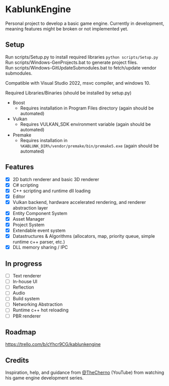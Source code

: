 # KablunkEngine 

Personal project to develop a basic game engine. Currently in development, meaning features might be broken or not implemented yet. 

## Setup

Run scripts/Setup.py to install required libraries `python scripts/Setup.py`  
Run scripts/Windows-GenProjects.bat to generate project files.  
Run scripts/Windows-GitUpdateSubmodules.bat to fetch/update vendor submodules.  

Compatible with Visual Studio 2022, msvc compiler, and windows 10.  

Required Libraries/Binaries (should be installed by setup.py)
- Boost
	- Requires installation in Program Files directory (again should be automated)
- Vulkan
	- Requires VULKAN_SDK environment variable (again should be automated)
- Premake
	- Requires installation in `%KABLUNK_DIR%/vendor/premake/bin/premake5.exe` (again should be automated)

## Features

- [x] 2D batch renderer and basic 3D renderer
- [x] C# scripting
- [x] C++ scripting and runtime dll loading
- [x] Editor
- [x] Vulkan backend, hardware accelerated rendering, and renderer abstraction layer
- [x] Entity Component System
- [x] Asset Manager
- [x] Project System
- [x] Extendable event system
- [x] Datastructures & Algorithms (allocators, map, priority queue, simple runtime c++ parser, etc.)
- [x] DLL memory sharing / IPC

## In progress

- [ ] Text renderer
- [ ] In-house UI
- [ ] Reflection
- [ ] Audio
- [ ] Build system
- [ ] Networking Abstraction
- [ ] Runtime c++ hot reloading
- [ ] PBR renderer

## Roadmap

https://trello.com/b/cYhcr9CG/kablunkengine

## Credits

Inspiration, help, and guidance from [@TheCherno](https://www.youtube.com/channel/UCQ-W1KE9EYfdxhL6S4twUNw) (YouTube) from watching his game engine development series. 
